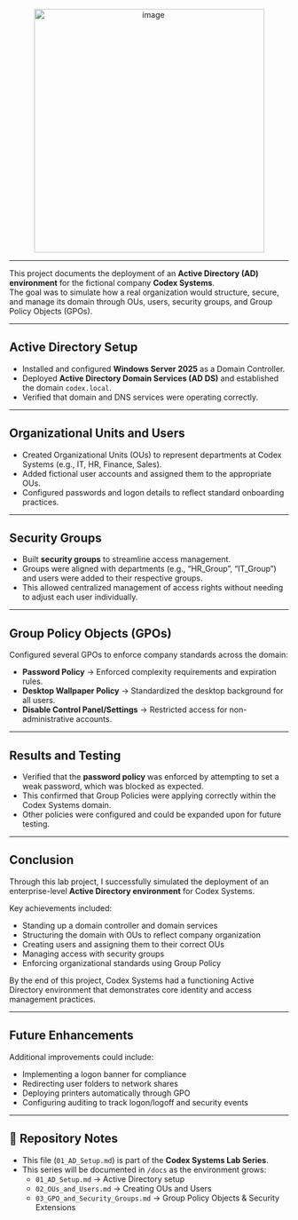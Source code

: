 
<p align="center">
<img width="415" height="439" alt="image" src="https://github.com/user-attachments/assets/df96bc33-cab8-46bb-abb9-735396d228e2" />
</p>

---

This project documents the deployment of an **Active Directory (AD) environment** for the fictional company **Codex Systems**.  
The goal was to simulate how a real organization would structure, secure, and manage its domain through OUs, users, security groups, and Group Policy Objects (GPOs).  

---

## Active Directory Setup

- Installed and configured **Windows Server 2025** as a Domain Controller.  
- Deployed **Active Directory Domain Services (AD DS)** and established the domain `codex.local`.  
- Verified that domain and DNS services were operating correctly.  

---

## Organizational Units and Users

- Created Organizational Units (OUs) to represent departments at Codex Systems (e.g., IT, HR, Finance, Sales).  
- Added fictional user accounts and assigned them to the appropriate OUs.  
- Configured passwords and logon details to reflect standard onboarding practices.  

---

## Security Groups

- Built **security groups** to streamline access management.  
- Groups were aligned with departments (e.g., “HR_Group”, “IT_Group”) and users were added to their respective groups.  
- This allowed centralized management of access rights without needing to adjust each user individually.  

---

## Group Policy Objects (GPOs)

Configured several GPOs to enforce company standards across the domain:

- **Password Policy** → Enforced complexity requirements and expiration rules.  
- **Desktop Wallpaper Policy** → Standardized the desktop background for all users.  
- **Disable Control Panel/Settings** → Restricted access for non-administrative accounts.  

---

## Results and Testing

- Verified that the **password policy** was enforced by attempting to set a weak password, which was blocked as expected.  
- This confirmed that Group Policies were applying correctly within the Codex Systems domain.  
- Other policies were configured and could be expanded upon for future testing.  

---

## Conclusion

Through this lab project, I successfully simulated the deployment of an enterprise-level **Active Directory environment** for Codex Systems.  

Key achievements included:  
- Standing up a domain controller and domain services  
- Structuring the domain with OUs to reflect company organization  
- Creating users and assigning them to their correct OUs  
- Managing access with security groups  
- Enforcing organizational standards using Group Policy  

By the end of this project, Codex Systems had a functioning Active Directory environment that demonstrates core identity and access management practices.  

---

## Future Enhancements

Additional improvements could include:  
- Implementing a logon banner for compliance  
- Redirecting user folders to network shares  
- Deploying printers automatically through GPO  
- Configuring auditing to track logon/logoff and security events  

---

## 📂 Repository Notes
- This file (`01_AD_Setup.md`) is part of the **Codex Systems Lab Series**.  
- This series will be documented in `/docs` as the environment grows:  
  - `01_AD_Setup.md` → Active Directory setup  
  - `02_OUs_and_Users.md` → Creating OUs and Users  
  - `03_GPO_and_Security_Groups.md` → Group Policy Objects & Security Extensions  

